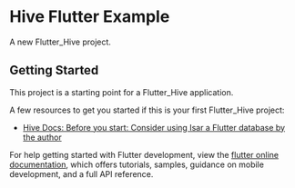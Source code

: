 # Hive Flutter Example

A new Flutter_Hive project.

## Getting Started

This project is a starting point for a Flutter_Hive application.

A few resources to get you started if this is your first Flutter_Hive project:

- [Hive Docs: Before you start: Consider using Isar a Flutter database by the author](https://hivedb.dev/#/)

For help getting started with Flutter development, view the
[flutter online documentation](https://docs.flutter.dev/), which offers tutorials,
samples, guidance on mobile development, and a full API reference.
